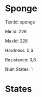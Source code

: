 # Sponge

TextId: sponge

MinId: 228

MaxId: 228

Hardness: 0,6

Resistance: 0,6


Num States: 1

# States
```

```